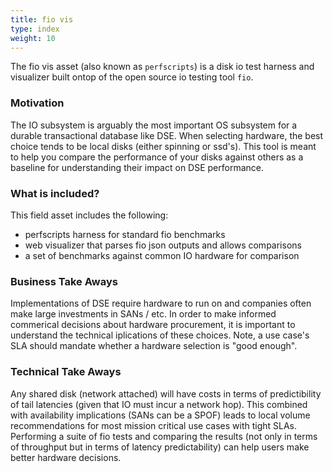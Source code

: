 ```yaml
---
title: fio vis
type: index
weight: 10
---
```


The fio vis asset (also known as `perfscripts`) is a disk io test harness and visualizer built ontop of the open source io testing tool `fio`.

### Motivation

The IO subsystem is arguably the most important OS subsystem for a durable transactional database like DSE. When selecting hardware, the best choice tends to be local disks (either spinning or ssd's). 
This tool is meant to help you compare the performance of your disks against others as a baseline for understanding their impact on DSE performance.

### What is included?

This field asset includes the following:

* perfscripts harness for standard fio benchmarks 
* web visualizer that parses fio json outputs and allows comparisons
* a set of benchmarks against common IO hardware for comparison

### Business Take Aways

Implementations of DSE require hardware to run on and companies often make large investments in SANs / etc. In order to make informed commerical decisions about hardware procurement, it is important to understand the technical iplications of these choices. Note, a use case's SLA should mandate whether a hardware selection is "good enough".

### Technical Take Aways

Any shared disk (network attached) will have costs in terms of predictibility of tail latencies (given that IO must incur a network hop). This combined with availability implications (SANs can be a SPOF) leads to local volume recommendations for most mission critical use cases with tight SLAs. Performing a suite of fio tests and comparing the results (not only in terms of throughput but in terms of latency predictability) can help users make better hardware decisions.

